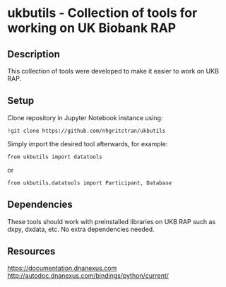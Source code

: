 # ukbutils - Collection of tools for working on UK Biobank RAP

## Description
This collection of tools were developed to make it easier to work on UKB RAP.

## Setup
Clone repository in Jupyter Notebook instance using:
```angular2html
!git clone https://github.com/nhgritctran/ukbutils
```
Simply import the desired tool afterwards, for example:
```angular2html
from ukbutils import datatools
```
or
```angular2html
from ukbutils.datatools import Participant, Database
```

## Dependencies
These tools should work with preinstalled libraries on UKB RAP such as dxpy, dxdata, etc. No extra dependencies needed.

## Resources
https://documentation.dnanexus.com
http://autodoc.dnanexus.com/bindings/python/current/
